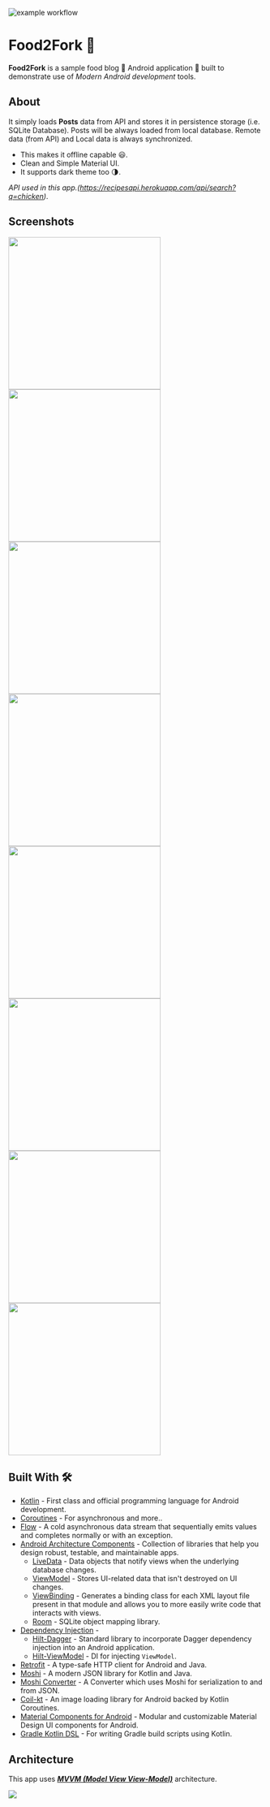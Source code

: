 ![example workflow](https://github.com/iamarjun/Food2Fork/actions/workflows/android.yml/badge.svg)

# Food2Fork 🍲 

**Food2Fork** is a sample food blog 🍲 Android application 📱 built to demonstrate use of *Modern Android development* tools.

## About
It simply loads **Posts** data from API and stores it in persistence storage (i.e. SQLite Database). Posts will be always loaded from local database. Remote data (from API) and Local data is always synchronized. 
- This makes it offline capable 😃. 
- Clean and Simple Material UI.
- It supports dark theme too 🌗.

*API used in this app.(https://recipesapi.herokuapp.com/api/search?q=chicken)*.

## Screenshots
<img src="https://github.com/iamarjun/Food2Fork/blob/master/screenshots/Screenshot_20200904-130523.png" width="300" >
<img src="https://github.com/iamarjun/Food2Fork/blob/master/screenshots/Screenshot_20200904-130530.png" width="300" >
<img src="https://github.com/iamarjun/Food2Fork/blob/master/screenshots/Screenshot_20200904-130538.png" width="300" >
<img src="https://github.com/iamarjun/Food2Fork/blob/master/screenshots/Screenshot_20200904-130544.png" width="300" >
<img src="https://github.com/iamarjun/Food2Fork/blob/master/screenshots/Screenshot_20200904-130650.png" width="300" >
<img src="https://github.com/iamarjun/Food2Fork/blob/master/screenshots/Screenshot_20200904-130620.png" width="300" >
<img src="https://github.com/iamarjun/Food2Fork/blob/master/screenshots/Screenshot_20200904-130627.png" width="300" >
<img src="https://github.com/iamarjun/Food2Fork/blob/master/screenshots/Screenshot_20200904-130642.png" width="300" >


## Built With 🛠
- [Kotlin](https://kotlinlang.org/) - First class and official programming language for Android development.
- [Coroutines](https://kotlinlang.org/docs/reference/coroutines-overview.html) - For asynchronous and more..
- [Flow](https://kotlin.github.io/kotlinx.coroutines/kotlinx-coroutines-core/kotlinx.coroutines.flow/-flow/) - A cold asynchronous data stream that sequentially emits values and completes normally or with an exception.
- [Android Architecture Components](https://developer.android.com/topic/libraries/architecture) - Collection of libraries that help you design robust, testable, and maintainable apps.
  - [LiveData](https://developer.android.com/topic/libraries/architecture/livedata) - Data objects that notify views when the underlying database changes.
  - [ViewModel](https://developer.android.com/topic/libraries/architecture/viewmodel) - Stores UI-related data that isn't destroyed on UI changes. 
  - [ViewBinding](https://developer.android.com/topic/libraries/view-binding) - Generates a binding class for each XML layout file present in that module and allows you to more easily write code that interacts with views.
  - [Room](https://developer.android.com/topic/libraries/architecture/room) - SQLite object mapping library.
- [Dependency Injection](https://developer.android.com/training/dependency-injection) - 
  - [Hilt-Dagger](https://dagger.dev/hilt/) - Standard library to incorporate Dagger dependency injection into an Android application.
  - [Hilt-ViewModel](https://developer.android.com/training/dependency-injection/hilt-jetpack) - DI for injecting `ViewModel`.
- [Retrofit](https://square.github.io/retrofit/) - A type-safe HTTP client for Android and Java.
- [Moshi](https://github.com/square/moshi) - A modern JSON library for Kotlin and Java.
- [Moshi Converter](https://github.com/square/retrofit/tree/master/retrofit-converters/moshi) - A Converter which uses Moshi for serialization to and from JSON.
- [Coil-kt](https://coil-kt.github.io/coil/) - An image loading library for Android backed by Kotlin Coroutines.
- [Material Components for Android](https://github.com/material-components/material-components-android) - Modular and customizable Material Design UI components for Android.
- [Gradle Kotlin DSL](https://docs.gradle.org/current/userguide/kotlin_dsl.html) - For writing Gradle build scripts using Kotlin.


## Architecture
This app uses [***MVVM (Model View View-Model)***](https://developer.android.com/jetpack/docs/guide#recommended-app-arch) architecture.

![](https://developer.android.com/topic/libraries/architecture/images/final-architecture.png)
